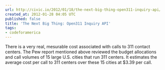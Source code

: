```yaml
---
url: http://civic.io/2012/01/18/the-next-big-thing-open311-inquiry-api/
created_at: 2012-01-28 04:05 UTC
published: false
title: 'The Next Big Thing: Open311 Inquiry API'
tags:
- codeforamerica
---
```


There is a very real, mesurable cost associated with calls to 311 contact centers. The Pew report mentioned above reviewed the budget allocations and call volumes of 15 large U.S. cities that run 311 centers. It estimates the average cost per call to 311 centers over these 15 cities at $3.39 per call.
